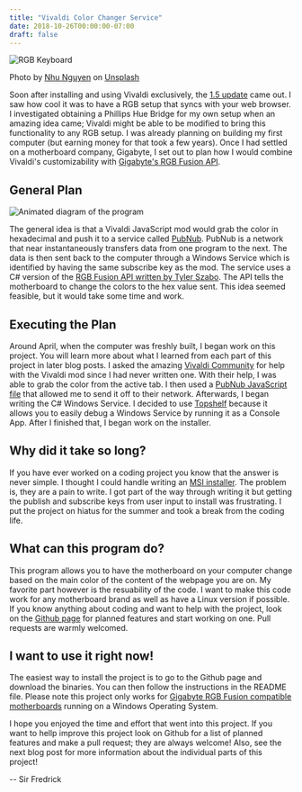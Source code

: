 ```yaml
---
title: "Vivaldi Color Changer Service"
date: 2018-10-26T00:00:00-07:00
draft: false
---
```


<!-- Copyright (c) 2018 Jeffrey Tucker //-->
<!-- SPDX-License-Identifier: CC-BY-SA-4.0 //-->

![RGB Keyboard](/posts/vivaldi-color-changer-service/keyboard.jpg)

Photo by
[Nhu Nguyen](https://unsplash.com/photos/kr-jmsASg8M?utm_source=unsplash&utm_medium=referral&utm_content=creditCopyText)
on
[Unsplash](https://unsplash.com/?utm_source=unsplash&utm_medium=referral&utm_content=creditCopyText)

Soon after installing and using Vivaldi exclusively, the
[1.5 update](https://vivaldi.com/blog/how-vivaldi-got-its-lights/) came out. I
saw how cool it was to have a RGB setup that syncs with your web browser. I
investigated obtaining a Phillips Hue Bridge for my own setup when an amazing
idea came; Vivaldi might be able to be modified to bring this functionality to
any RGB setup. I was already planning on building my first computer (but earning
money for that took a few years). Once I had settled on a motherboard company,
Gigabyte, I set out to plan how I would combine Vivaldi's customizability with
[Gigabyte's RGB Fusion API](https://www.gigabyte.com/mb/rgb/sdk).

## General Plan

![Animated diagram of the program](/posts/vivaldi-color-changer-service/diagram.gif)

The general idea is that a Vivaldi JavaScript mod would grab the color in
hexadecimal and push it to a service called [PubNub](https://www.pubnub.com/).
PubNub is a network that near instantaneously transfers data from one program to
the next. The data is then sent back to the computer through a Windows Service
which is identified by having the same subscribe key as the mod. The service
uses a C# version of the
[RGB Fusion API written by Tyler Szabo](https://github.com/tylerszabo/RGB-Fusion-Tool).
The API tells the motherboard to change the colors to the hex value sent. This
idea seemed feasible, but it would take some time and work.

## Executing the Plan

Around April, when the computer was freshly built, I began work on this project.
You will learn more about what I learned from each part of this project in later
blog posts. I asked the amazing
[Vivaldi Community](https://forum.vivaldi.net/topic/26553/is-there-a-way-to-get-the-accent-color-in-custom-js)
for help with the Vivaldi mod since I had never written one. With their help, I
was able to grab the color from the active tab. I then used a
[PubNub JavaScript file](https://github.com/pubnub/javascript/releases) that
allowed me to send it off to their network. Afterwards, I began writing the C#
Windows Service. I decided to use [Topshelf](http://topshelf-project.com/)
because it allows you to easily debug a Windows Service by running it as a
Console App. After I finished that, I began work on the installer.

## Why did it take so long?

If you have ever worked on a coding project you know that the answer is never
simple. I thought I could handle writing an
[MSI installer](https://github.com/oleg-shilo/wixsharp). The problem is, they
are a pain to write. I got part of the way through writing it but getting the
publish and subscribe keys from user input to install was frustrating. I put the
project on hiatus for the summer and took a break from the coding life.

## What can this program do?

This program allows you to have the motherboard on your computer change based on
the main color of the content of the webpage you are on. My favorite part
however is the resuability of the code. I want to make this code work for any
motherboard brand as well as have a Linux version if possible. If you know
anything about coding and want to help with the project, look on the [Github
page](https://github.com/sirfredrick/VivaldiColorChanger) for planned features
and start working on one. Pull requests are warmly welcomed.

## I want to use it right now!

The easiest way to install the project is to go to the Github page and download
the binaries. You can then follow the instructions in the README file. Please
note this project only works for [Gigabyte RGB Fusion compatible motherboards](https://www.gigabyte.com/mb/rgb/Product)
running on a Windows Operating System.

I hope you enjoyed the time and effort that went into this project. If you want
to hellp improve this project look on Github for a list of planned features and
make a pull request; they are always welcome! Also, see the next blog post for
more information about the individual parts of this project!

-- Sir Fredrick

